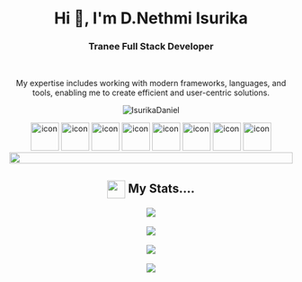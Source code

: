 <h1 align="center">Hi 👋, I'm D.Nethmi Isurika</h1>
<h3 align="center">Tranee Full Stack Developer</h3>
<br>
<p align="center"> My expertise includes working with modern frameworks, languages, and tools, enabling me to create efficient and user-centric solutions.</p>
<p align="center"> 
 <img src="https://komarev.com/ghpvc/?username=IsurikaDaniel&label=Profile%20views&color=0e75b6&style=flat" alt="IsurikaDaniel" /> 
</p>

<div align="center">
  <img src="https://techstack-generator.vercel.app/java-icon.svg" alt="icon" width="50" height="50" />
  <img src="https://techstack-generator.vercel.app/python-icon.svg" alt="icon" width="50" height="50" />
  <img src="https://techstack-generator.vercel.app/ts-icon.svg" alt="icon" width="50" height="50" />
  <img src="https://techstack-generator.vercel.app/js-icon.svg" alt="icon"width="50" height="50" />
  <img src="https://techstack-generator.vercel.app/react-icon.svg" alt="icon" width="50" height="50" />
  <img src="https://techstack-generator.vercel.app/mysql-icon.svg" alt="icon" width="50" height="50" />
  <img src="https://techstack-generator.vercel.app/github-icon.svg" alt="icon" width="50" height="50" />
  <img src="https://techstack-generator.vercel.app/prettier-icon.svg" alt="icon" width="50" height="50" />
</div>
<img src="https://i.imgur.com/dBaSKWF.gif" height="20" width="100%">
<!-- status graps and cards -->
 <h2 align="center">
  <img align="center" src="https://raw.githubusercontent.com/IsurikaDaniel/IsurikaDaniel/main/icons/stats.gif" width="32"/> My Stats....
</h2>

<div align="center">
  <img src="https://github-readme-stats.vercel.app/api?username=IsurikaDaniel&theme=tokyonight&hide_border=false&include_all_commits=true&count_private=false"/>
  <br><br> <!-- Gap between cards -->
  <img src="https://github-readme-streak-stats.herokuapp.com/?user=IsurikaDaniel&theme=tokyonight&hide_border=false"/>
  <br><br> <!-- Gap between cards -->
  <img src="https://github-readme-stats.vercel.app/api/top-langs/?username=IsurikaDaniel&theme=tokyonight&hide_border=false&include_all_commits=true&count_private=false&layout=compact"/>
  <br><br> <!-- Gap between cards -->
  <img src="https://github-readme-activity-graph.vercel.app/graph?username=IsurikaDaniel&theme=tokyo-night"/>
</div>


